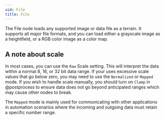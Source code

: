 ```yaml
---
uid: File
title: File
---
```


The File node loads any supported image or data file as a terrain. It
supports all major file formats, and you can load either a grayscale
image as a heightfield, or a RGB color image as a color map.

## A note about scale

In most cases, you can use the `Raw` Scale setting. This will interpret
the data within a normal 8, 16, or 32 bit data range. If your uses
excessive scale values that go below zero, you may need to use the
`Normalized` or `Mapped` mode. If you wish to handle scale manually, you
should turn on `Clamp` in @postprocess to ensure data does not go beyond
anticipated ranges which may cause other nodes to break.

The `Mapped` mode is mainly used for communicating with other
applications in automation scenarios where the incoming and outgoing
data must retain a specific number range.
